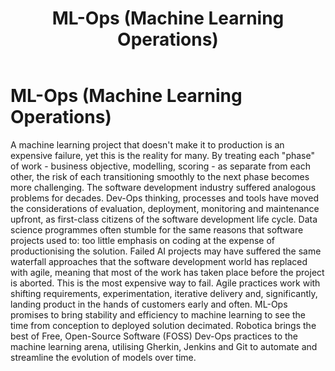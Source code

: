 ﻿---
title: ML-Ops (Machine Learning Operations)
layout: posts
---

# ML-Ops (Machine Learning Operations)
A machine learning project that doesn't make it to production is an expensive failure, yet this is the reality for many.  By treating each "phase" of work - business objective, modelling, scoring - as separate from each other, the risk of each transitioning smoothly to the next phase becomes more challenging.
The software development industry suffered analogous problems for decades. Dev-Ops thinking, processes and tools have moved the considerations of evaluation, deployment, monitoring and maintenance upfront, as first-class citizens of the software development life cycle.  Data science programmes often stumble for the same reasons that software projects used to: too little emphasis on coding at the expense of productionising the solution.
​Failed AI projects may have suffered the same waterfall approaches that the software development world has replaced with agile, meaning that most of the work has taken place before the project is aborted. This is the most expensive way to fail.  Agile practices work with shifting requirements, experimentation, iterative delivery and, significantly, landing product in the hands of customers early and often.
​ML-Ops promises to bring stability and efficiency to machine learning to see the time from conception to deployed solution decimated.
Robotica brings the best of Free, Open-Source Software (FOSS) Dev-Ops practices to the machine learning arena, utilising Gherkin, Jenkins and Git to automate and streamline the evolution of models over time.
